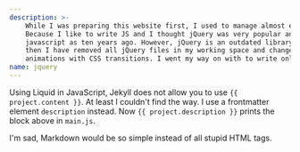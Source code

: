 ```yaml
---
description: >-
    While I was preparing this website first, I used to manage almost entire site with jQuery.
    Because I like to write JS and I thought jQuery was very popular and as better way to use
    javascript as ten years ago. However, jQuery is an outdated library and it is odd to exist on a modern website now. Since
    then I have removed all jQuery files in my working space and changed my mindset into create
    animations with CSS transitions. I went my way on with to write only native JavaScript also.
name: jquery
---
```


Using Liquid in JavaScript, Jekyll does not allow you to use `{{ project.content }}`. At least I couldn't find the way.
I use a frontmatter element `description` instead. Now `{{ project.description }}` prints the block above in `main.js`.

I'm sad, Markdown would be so simple instead of all stupid HTML tags.
